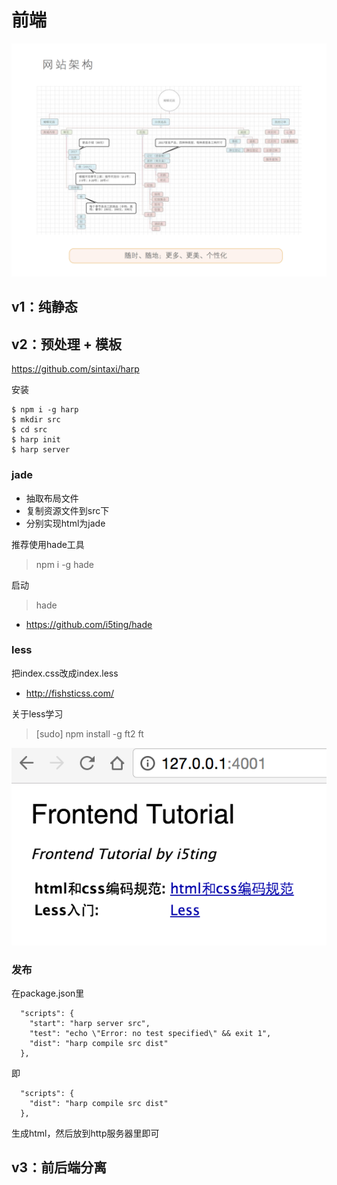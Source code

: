 # 前端

![1](img/1.png)

## v1：纯静态



## v2：预处理 + 模板

https://github.com/sintaxi/harp

安装

```
$ npm i -g harp
$ mkdir src
$ cd src
$ harp init
$ harp server
```

### jade 

- 抽取布局文件
- 复制资源文件到src下
- 分别实现html为jade

推荐使用hade工具

> npm i -g hade

启动

> hade

- https://github.com/i5ting/hade

### less

把index.css改成index.less

- http://fishsticss.com/


关于less学习

> [sudo] npm install -g ft2
> ft

![Less](img/less.png)

### 发布

在package.json里

```
  "scripts": {
    "start": "harp server src",
    "test": "echo \"Error: no test specified\" && exit 1",
    "dist": "harp compile src dist"
  },
```

即

```
  "scripts": {
    "dist": "harp compile src dist"
  },
```

生成html，然后放到http服务器里即可

## v3：前后端分离